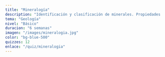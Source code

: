```yaml
---
title: "Mineralogía"
description: "Identificación y clasificación de minerales. Propiedades físicas, químicas y cristalográficas."
tema: "Geología"
nivel: "Básico"
duracion: "6 semanas"
imagen: "/images/mineralogia.jpg"
color: "bg-blue-500"
quizzes: 12
enlace: "/quiz/mineralogia"
---
```


